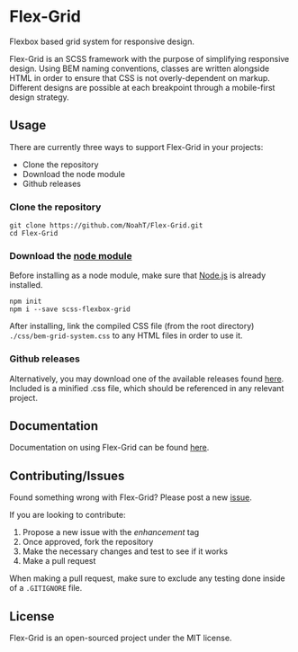 # Flex-Grid
Flexbox based grid system for responsive design.

Flex-Grid is an SCSS framework with the purpose of simplifying responsive design. Using BEM naming conventions, classes are written alongside HTML in order to ensure that CSS is not overly-dependent on markup. Different designs are possible at each breakpoint through a mobile-first design strategy.

## Usage


There are currently three ways to support Flex-Grid in your projects:
* Clone the repository
* Download the node module
* Github releases

### Clone the repository


````
git clone https://github.com/NoahT/Flex-Grid.git
cd Flex-Grid
````

### Download the [node module](https://www.npmjs.com/package/scss-flexbox-grid)


Before installing as a node module, make sure that [Node.js](https://www.npmjs.com/get-npm) is already installed.

````
npm init
npm i --save scss-flexbox-grid
````

After installing, link the compiled CSS file (from the root directory) `./css/bem-grid-system.css` to any HTML files in order to use it.

### Github releases

Alternatively, you may download one of the available releases found [here](https://github.com/NoahT/Flex-Grid/releases). Included
is a minified .css file, which should be referenced in any relevant project.

## Documentation


Documentation on using Flex-Grid can be found [here](https://github.com/NoahT/Flex-Grid/wiki/Usage).

## Contributing/Issues


Found something wrong with Flex-Grid? Please post a new [issue](https://github.com/NoahT/Flex-Grid/issues).

If you are looking to contribute:
1. Propose a new issue with the <i>enhancement</i> tag
2. Once approved, fork the repository
3. Make the necessary changes and test to see if it works
4. Make a pull request

When making a pull request, make sure to exclude any testing done inside of a `.GITIGNORE` file.

## License


Flex-Grid is an open-sourced project under the MIT license.
